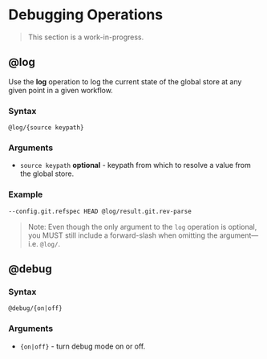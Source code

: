 # Debugging Operations

> This section is a work-in-progress.

## @log

Use the **log** operation to log the current state of the global store at any given point in a given workflow.

### Syntax

`@log/{source keypath}`

### Arguments

* `source keypath` __optional__ - keypath from which to resolve a value from the global store.

### Example

```sh
--config.git.refspec HEAD @log/result.git.rev-parse
```

> Note: Even though the only argument to the `log` operation is optional, you MUST still include a forward-slash when omitting the argument—i.e. `@log/`.


## @debug

### Syntax

`@debug/{on|off}`

### Arguments

* `{on|off}` - turn debug mode on or off.
